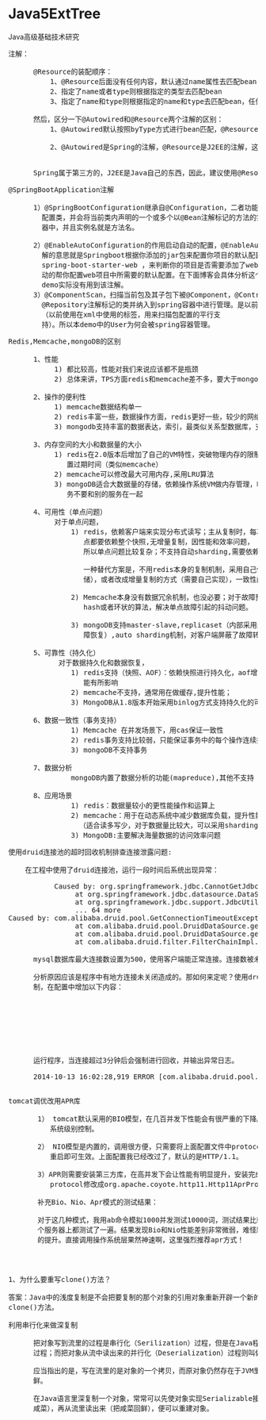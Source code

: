 # Java5ExtTree
Java高级基础技术研究


<pre>
注解：

      @Resource的装配顺序：
          1、@Resource后面没有任何内容，默认通过name属性去匹配bean，找不到再按type去匹配
          2、指定了name或者type则根据指定的类型去匹配bean
          3、指定了name和type则根据指定的name和type去匹配bean，任何一个不匹配都将报错

      然后，区分一下@Autowired和@Resource两个注解的区别：
          1、@Autowired默认按照byType方式进行bean匹配，@Resource默认按照byName方式进行bean匹配

          2、@Autowired是Spring的注解，@Resource是J2EE的注解，这个看一下导入注解的时候这两个注解的包名就一清二楚了


      Spring属于第三方的，J2EE是Java自己的东西，因此，建议使用@Resource注解，以减少代码和Spring之间的耦合。
</pre>

<pre>
@SpringBootApplication注解

      1）@SpringBootConfiguration继承自@Configuration，二者功能也一致，标注当前类是
        配置类，并会将当前类内声明的一个或多个以@Bean注解标记的方法的实例纳入到srping容
        器中，并且实例名就是方法名。

      2）@EnableAutoConfiguration的作用启动自动的配置，@EnableAutoConfiguration注
        解的意思就是Springboot根据你添加的jar包来配置你项目的默认配置，比如根据
        spring-boot-starter-web ，来判断你的项目是否需要添加了webmvc和tomcat，就会自
        动的帮你配置web项目中所需要的默认配置。在下面博客会具体分析这个注解，快速入门的
        demo实际没有用到该注解。
      3）@ComponentScan，扫描当前包及其子包下被@Component，@Controller，@Service，
        @Repository注解标记的类并纳入到spring容器中进行管理。是以前的
        <context:component-scan>（以前使用在xml中使用的标签，用来扫描包配置的平行支
        持）。所以本demo中的User为何会被spring容器管理。
</pre>

<pre>
Redis,Memcache,mongoDB的区别

      1、性能
           1) 都比较高，性能对我们来说应该都不是瓶颈
           2) 总体来讲，TPS方面redis和memcache差不多，要大于mongodb

      2、操作的便利性
           1) memcache数据结构单一
           2) redis丰富一些，数据操作方面，redis更好一些，较少的网络IO次数
           3) mongodb支持丰富的数据表达，索引，最类似关系型数据库，支持的查询语言非常丰富

      3、内存空间的大小和数据量的大小
           1) redis在2.0版本后增加了自己的VM特性，突破物理内存的限制；可以对key value设
              置过期时间（类似memcache）
           2) memcache可以修改最大可用内存,采用LRU算法
           3) mongoDB适合大数据量的存储，依赖操作系统VM做内存管理，吃内存也比较厉害，服
              务不要和别的服务在一起

      4、可用性（单点问题）
           对于单点问题，
               1) redis，依赖客户端来实现分布式读写；主从复制时，每次从节点重新连接主节
                  点都要依赖整个快照,无增量复制，因性能和效率问题，
                  所以单点问题比较复杂；不支持自动sharding,需要依赖程序设定一致hash 机制。

                  一种替代方案是，不用redis本身的复制机制，采用自己做主动复制（多份存
                  储），或者改成增量复制的方式（需要自己实现），一致性问题和性能的权衡

               2) Memcache本身没有数据冗余机制，也没必要；对于故障预防，采用依赖成熟的
                  hash或者环状的算法，解决单点故障引起的抖动问题。

               3) mongoDB支持master-slave,replicaset（内部采用paxos选举算法，自动故
                  障恢复）,auto sharding机制，对客户端屏蔽了故障转移和切分机制。

      5、可靠性（持久化）
            对于数据持久化和数据恢复，
               1) redis支持（快照、AOF）：依赖快照进行持久化，aof增强了可靠性的同时，对性
                  能有所影响
               2) memcache不支持，通常用在做缓存,提升性能；
               3) MongoDB从1.8版本开始采用binlog方式支持持久化的可靠性

      6、数据一致性（事务支持）
               1) Memcache 在并发场景下，用cas保证一致性
               2) redis事务支持比较弱，只能保证事务中的每个操作连续执行
               3) mongoDB不支持事务

      7、数据分析
               mongoDB内置了数据分析的功能(mapreduce),其他不支持

      8、应用场景
               1) redis：数据量较小的更性能操作和运算上
               2) memcache：用于在动态系统中减少数据库负载，提升性能;做缓存，提高性能
                 （适合读多写少，对于数据量比较大，可以采用sharding）
               3) MongoDB:主要解决海量数据的访问效率问题
</pre>

<pre>
使用druid连接池的超时回收机制排查连接泄露问题:

    在工程中使用了druid连接池，运行一段时间后系统出现异常：

           Caused by: org.springframework.jdbc.CannotGetJdbcConnectionException: Could not get JDBC Connection; nested exception is com.alibaba.druid.pool.GetConnectionTimeoutException: wait millis 60009, active 50  
                at org.springframework.jdbc.datasource.DataSourceUtils.getConnection(DataSourceUtils.java:80)  
                at org.springframework.jdbc.support.JdbcUtils.extractDatabaseMetaData(JdbcUtils.java:280)  
                ... 64 more  
Caused by: com.alibaba.druid.pool.GetConnectionTimeoutException: wait millis 60000, active 50  
                at com.alibaba.druid.pool.DruidDataSource.getConnectionInternal(DruidDataSource.java:1071)  
                at com.alibaba.druid.pool.DruidDataSource.getConnectionDirect(DruidDataSource.java:898)  
                at com.alibaba.druid.filter.FilterChainImpl.dataSource_connect(FilterChainImpl.java:4544)  

      mysql数据库最大连接数设置为500，使用客户端能正常连接。连接数被未被占满。

      分析原因应该是程序中有地方连接未关闭造成的。那如何来定呢？使用druid连接池的超时回收机
      制，在配置中增加以下内容：

          <!-- 超过时间限制是否回收 -->  
          <property name="removeAbandoned" value="true" />  
          <!-- 超时时间；单位为秒。180秒=3分钟 -->  
          <property name="removeAbandonedTimeout" value="180" />  
          <!-- 关闭abanded连接时输出错误日志 -->  
          <property name="logAbandoned" value="true" />

      运行程序，当连接超过3分钟后会强制进行回收，并输出异常日志。 

      2014-10-13 16:02:28,919 ERROR [com.alibaba.druid.pool.DruidDataSource] - <abandon connection, open stackTrace  
        at java.lang.Thread.getStackTrace(Thread.java:1567)  
        at com.alibaba.druid.pool.DruidDataSource.getConnectionDirect(DruidDataSource.java:995)  
        at com.alibaba.druid.filter.FilterChainImpl.dataSource_connect(FilterChainImpl.java:4544)  
        at com.alibaba.druid.filter.stat.StatFilter.dataSource_getConnection(StatFilter.java:661)  
        at com.alibaba.druid.filter.FilterChainImpl.dataSource_connect(FilterChainImpl.java:4540)  
        at com.alibaba.druid.pool.DruidDataSource.getConnection(DruidDataSource.java:919)  
        at com.alibaba.druid.pool.DruidDataSource.getConnection(DruidDataSource.java:911)  
        at com.alibaba.druid.pool.DruidDataSource.getConnection(DruidDataSource.java:98)  
          
        at cn.org.xxx.xxx.xxx.PaginationInterceptor.intercept(PaginationInterceptor.java:96)  
          
        at org.apache.ibatis.plugin.Plugin.invoke(Plugin.java:60)  
        at com.sun.proxy.$Proxy59.query(Unknown Source)  
        at org.apache.ibatis.session.defaults.DefaultSqlSession.selectList(DefaultSqlSession.java:108) 
</pre>

<pre>
tomcat调优改用APR库

       1） tomcat默认采用的BIO模型，在几百并发下性能会有很严重的下降。tomcat自带还有NIO的模型，另外也可以调用APR的库来实现操作
          系统级别控制。

       2） NIO模型是内置的，调用很方便，只需要将上面配置文件中protocol修改成org.apache.coyote.http11.Http11NioProtocol，
          重启即可生效。上面配置我已经改过了，默认的是HTTP/1.1。
    
       3）APR则需要安装第三方库，在高并发下会让性能有明显提升，安装完成后重启即可生效。如使用默认protocal就是apr，但最好把将
          protocol修改成org.apache.coyote.http11.Http11AprProtocol，会更加明确。

       补充Bio、Nio、Apr模式的测试结果：

       对于这几种模式，我用ab命令模拟1000并发测试10000词，测试结果比较意外，为了确认结果，我每种方式反复测试了10多次，并且在两
       个服务器上都测试了一遍。结果发现Bio和Nio性能差别非常微弱，难怪默认居然还是Bio。但是采用apr，连接建立的速度会有50%～100%
       的提升。直接调用操作系统层果然神速啊，这里强烈推荐apr方式！
</pre>

<pre>
1、为什么要重写clone()方法？

答案：Java中的浅度复制是不会把要复制的那个对象的引用对象重新开辟一个新的引用空间，当我们需要深度复制的时候，这个时候我们就要重写
clone()方法。

利用串行化来做深复制

      把对象写到流里的过程是串行化（Serilization）过程，但是在Java程序师圈子里又非常形象地称为“冷冻”或者“腌咸菜（picking）”
      过程；而把对象从流中读出来的并行化（Deserialization）过程则叫做 “解冻”或者“回鲜(depicking)”过程。

      应当指出的是，写在流里的是对象的一个拷贝，而原对象仍然存在于JVM里面，因此“腌成咸菜”的只是对象的一个拷贝，Java咸菜还可以回
      鲜。

      在Java语言里深复制一个对象，常常可以先使对象实现Serializable接口，然后把对象（实际上只是对象的一个拷贝）写到一个流里（腌成
      咸菜），再从流里读出来（把咸菜回鲜），便可以重建对象。
</pre>